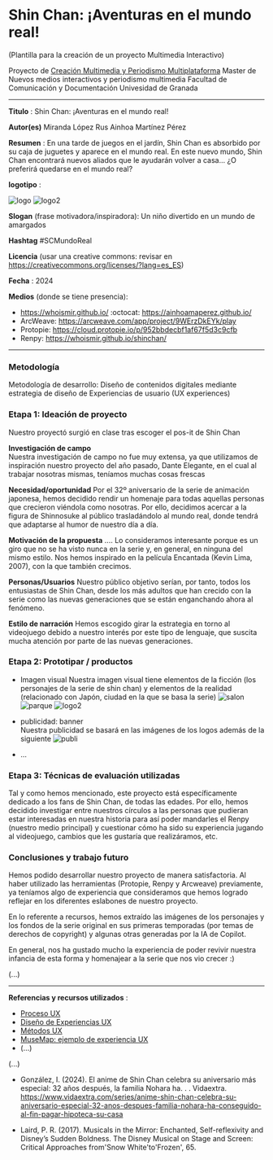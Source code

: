 # Shin Chan: ¡Aventuras en el mundo real!  

(Plantilla para la creación de un proyecto Multimedia Interactivo)

Proyecto de [Creación Multimedia y Periodismo Multiplataforma](https://github.com/mgea/PeriodismoMultimedia)
Master de Nuevos medios interactivos y periodismo multimedia
Facultad de Comunicación y Documentación
Univesidad de Granada  

----

**Titulo** : Shin Chan: ¡Aventuras en el mundo real!

**Autor(es)** 
Miranda López Rus
Ainhoa Martínez Pérez 

**Resumen** : En una tarde de juegos en el jardín, Shin Chan es absorbido por su caja de juguetes y aparece en el mundo real. En este nuevo mundo, Shin Chan encontrará nuevos aliados que le ayudarán volver a casa... ¿O preferirá quedarse en el mundo real?

**logotipo** :  

![logo](https://github.com/whoismir/whoismir.github.io/blob/master/logo2.png)
![logo2](https://github.com/whoismir/whoismir.github.io/blob/master/logo.png)



**Slogan** (frase motivadora/inspiradora): Un niño divertido en un mundo de amargados

**Hashtag** #SCMundoReal

**Licencia**    (usar una creative commons: revisar en https://creativecommons.org/licenses/?lang=es_ES) 

**Fecha** : 2024

**Medios** (donde se tiene presencia): 


*  https://whoismir.github.io/ :octocat: https://ainhoamaperez.github.io/
* ArcWeave: https://arcweave.com/app/project/9WErzDkEYk/play 
* Protopie: https://cloud.protopie.io/p/952bbdecbf1af67f5d3c9cfb
* Renpy: https://whoismir.github.io/shinchan/



--- 

### Metodología

Metodología de desarrollo: Diseño de contenidos digitales mediante estrategia de diseño de Experiencias de usuario (UX experiences) 

### Etapa 1: Ideación de proyecto 

Nuestro proyectó surgió en clase tras escoger el pos-it de Shin Chan 

**Investigación de campo**   
Nuestra investigación de campo no fue muy extensa, ya que utilizamos de inspiración nuestro proyecto del año pasado, Dante Elegante, en el cual al trabajar nosotras mismas, teníamos muchas cosas frescas


**Necesidad/oportunidad** Por el 32º aniversario de la serie de animación japonesa, hemos decidido rendir un homenaje para todas aquellas personas que crecieron viéndola como nosotras. Por ello, decidimos acercar a la figura de Shinnosuke al público trasladándolo al mundo real, donde tendrá que adaptarse al humor de nuestro día a día. 

**Motivación de la propuesta** .... Lo consideramos interesante porque es un giro que no se ha visto nunca en la serie y, en general, en ninguna del mismo estilo. Nos hemos inspirado en la película Encantada (Kevin Lima, 2007), con la que también crecimos. 

**Personas/Usuarios**  Nuestro público objetivo serían, por tanto, todos los entusiastas de Shin Chan, desde los más adultos que han crecido con la serie como las nuevas generaciones que se están enganchando ahora al fenómeno. 

**Estilo de narración**  Hemos escogido girar la estrategia en torno al videojuego debido a nuestro interés por este tipo de lenguaje, que suscita mucha atención por parte de las nuevas generaciones.  



### Etapa 2: Prototipar / productos 


* Imagen visual
  Nuestra imagen visual tiene elementos de la ficción (los personajes de la serie de shin chan) y elementos de la realidad (relacionado con Japón, ciudad en la que se basa la serie)
  ![salon](https://github.com/whoismir/whoismir.github.io/blob/master/salon.png)
  ![parque](https://github.com/whoismir/whoismir.github.io/blob/master/parque.jpg)
  ![logo2](https://github.com/whoismir/whoismir.github.io/blob/master/jugueteria.jpg)



* publicidad: banner  
  Nuestra publicidad se basará en las imágenes de los logos además de la siguiente
  ![publi](https://github.com/whoismir/whoismir.github.io/blob/master/game_menu.png)
* ...

### Etapa 3: Técnicas de evaluación utilizadas

Tal y como hemos mencionado, este proyecto está específicamente dedicado a los fans de Shin Chan, de todas las edades. Por ello, hemos decidido investigar entre nuestros círculos a las personas que pudieran estar interesadas en nuestra historia para así poder mandarles el Renpy (nuestro medio principal) y cuestionar cómo ha sido su experiencia jugando al videojuego, cambios que les gustaría que realizáramos, etc. 



### Conclusiones y trabajo futuro


Hemos podido desarrollar nuestro proyecto de manera satisfactoria. Al haber utilizado las herramientas (Protopie, Renpy y Arcweave) previamente, ya teníamos algo de experiencia que consideramos que hemos logrado reflejar en los diferentes eslabones de nuestro proyecto. 

En lo referente a recursos, hemos extraído las imágenes de los personajes y los fondos de la serie original en sus primeras temporadas (por temas de derechos de copyright) y algunas otras generadas por la IA de Copilot. 

En general, nos ha gustado mucho la experiencia de poder revivir nuestra infancia de esta forma y homenajear a la serie que nos vio crecer :)

(...)






----

**Referencias y recursos utilizados** :

* [Proceso UX](https://uxmastery.com/resources/process/)
* [Diseño de Experiencias UX](http://www.nosolousabilidad.com/articulos/uxd.htm) 
* [Métodos UX](https://mgea.github.io/UX-DIU-Checklist/index.html) 
* [MuseMap: ejemplo de experiencia UX](https://blog.prototypr.io/musemap-street-art-app-ux-case-study-9bec6a99823b) 
* (...) 

(...)
* González, I. (2024). El anime de Shin Chan celebra su aniversario más especial: 32 años después, la familia Nohara ha. . . Vidaextra. https://www.vidaextra.com/series/anime-shin-chan-celebra-su-aniversario-especial-32-anos-despues-familia-nohara-ha-conseguido-al-fin-pagar-hipoteca-su-casa 

* Laird, P. R. (2017). Musicals in the Mirror: Enchanted, Self-reflexivity and Disney’s Sudden Boldness. The Disney Musical on Stage and Screen: Critical Approaches from'Snow White'to'Frozen', 65.












